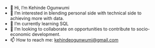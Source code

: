 - 👋 Hi, I’m Kehinde Ogunwumi 
- 👀 I’m interested in blending personal side with technical side to achieving more with data. 
- 🌱 I’m currently learning SQL
- 💞️ I’m looking to collaborate on opportunities to contribute to socio-economic development. 
- 📫 How to reach me: kehindeogunwumi@gmail.com 

<!---
Ianalysedata/Ianalysedata is a ✨ special ✨ repository because its `README.md` (this file) appears on your GitHub profile.
You can click the Preview link to take a look at your changes.
--->
